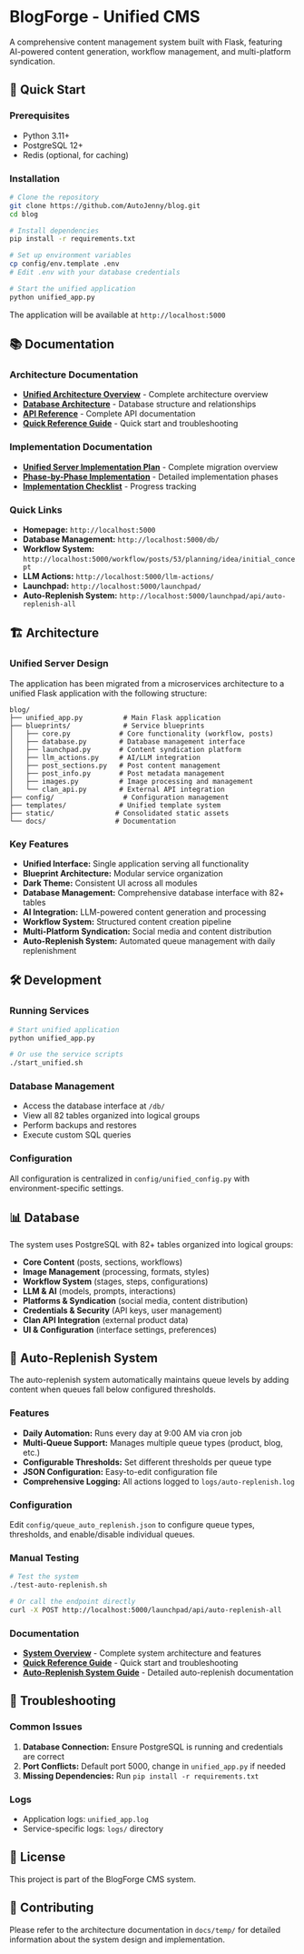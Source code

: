 # BlogForge - Unified CMS

A comprehensive content management system built with Flask, featuring AI-powered content generation, workflow management, and multi-platform syndication.

## 🚀 Quick Start

### Prerequisites
- Python 3.11+
- PostgreSQL 12+
- Redis (optional, for caching)

### Installation
```bash
# Clone the repository
git clone https://github.com/AutoJenny/blog.git
cd blog

# Install dependencies
pip install -r requirements.txt

# Set up environment variables
cp config/env.template .env
# Edit .env with your database credentials

# Start the unified application
python unified_app.py
```

The application will be available at `http://localhost:5000`

## 📚 Documentation

### Architecture Documentation
- **[Unified Architecture Overview](docs/temp/unified_architecture_overview.md)** - Complete architecture overview
- **[Database Architecture](docs/temp/database_architecture.md)** - Database structure and relationships
- **[API Reference](docs/temp/api_reference.md)** - Complete API documentation
- **[Quick Reference Guide](docs/temp/quick_reference.md)** - Quick start and troubleshooting

### Implementation Documentation
- **[Unified Server Implementation Plan](docs/temp/unified_server_implementation_plan.md)** - Complete migration overview
- **[Phase-by-Phase Implementation](docs/temp/)** - Detailed implementation phases
- **[Implementation Checklist](docs/temp/implementation_checklist.md)** - Progress tracking

### Quick Links
- **Homepage:** `http://localhost:5000`
- **Database Management:** `http://localhost:5000/db/`
- **Workflow System:** `http://localhost:5000/workflow/posts/53/planning/idea/initial_concept`
- **LLM Actions:** `http://localhost:5000/llm-actions/`
- **Launchpad:** `http://localhost:5000/launchpad/`
- **Auto-Replenish System:** `http://localhost:5000/launchpad/api/auto-replenish-all`

## 🏗️ Architecture

### Unified Server Design
The application has been migrated from a microservices architecture to a unified Flask application with the following structure:

```
blog/
├── unified_app.py          # Main Flask application
├── blueprints/             # Service blueprints
│   ├── core.py            # Core functionality (workflow, posts)
│   ├── database.py        # Database management interface
│   ├── launchpad.py       # Content syndication platform
│   ├── llm_actions.py     # AI/LLM integration
│   ├── post_sections.py   # Post content management
│   ├── post_info.py       # Post metadata management
│   ├── images.py          # Image processing and management
│   └── clan_api.py        # External API integration
├── config/                 # Configuration management
├── templates/             # Unified template system
├── static/               # Consolidated static assets
└── docs/                 # Documentation
```

### Key Features
- **Unified Interface:** Single application serving all functionality
- **Blueprint Architecture:** Modular service organization
- **Dark Theme:** Consistent UI across all modules
- **Database Management:** Comprehensive database interface with 82+ tables
- **AI Integration:** LLM-powered content generation and processing
- **Workflow System:** Structured content creation pipeline
- **Multi-Platform Syndication:** Social media and content distribution
- **Auto-Replenish System:** Automated queue management with daily replenishment

## 🛠️ Development

### Running Services
```bash
# Start unified application
python unified_app.py

# Or use the service scripts
./start_unified.sh
```

### Database Management
- Access the database interface at `/db/`
- View all 82 tables organized into logical groups
- Perform backups and restores
- Execute custom SQL queries

### Configuration
All configuration is centralized in `config/unified_config.py` with environment-specific settings.

## 📊 Database

The system uses PostgreSQL with 82+ tables organized into logical groups:
- **Core Content** (posts, sections, workflows)
- **Image Management** (processing, formats, styles)
- **Workflow System** (stages, steps, configurations)
- **LLM & AI** (models, prompts, interactions)
- **Platforms & Syndication** (social media, content distribution)
- **Credentials & Security** (API keys, user management)
- **Clan API Integration** (external product data)
- **UI & Configuration** (interface settings, preferences)

## 🔄 Auto-Replenish System

The auto-replenish system automatically maintains queue levels by adding content when queues fall below configured thresholds.

### Features
- **Daily Automation:** Runs every day at 9:00 AM via cron job
- **Multi-Queue Support:** Manages multiple queue types (product, blog, etc.)
- **Configurable Thresholds:** Set different thresholds per queue type
- **JSON Configuration:** Easy-to-edit configuration file
- **Comprehensive Logging:** All actions logged to `logs/auto-replenish.log`

### Configuration
Edit `config/queue_auto_replenish.json` to configure queue types, thresholds, and enable/disable individual queues.

### Manual Testing
```bash
# Test the system
./test-auto-replenish.sh

# Or call the endpoint directly
curl -X POST http://localhost:5000/launchpad/api/auto-replenish-all
```

### Documentation
- **[System Overview](docs/system-overview.md)** - Complete system architecture and features
- **[Quick Reference Guide](docs/quick-reference.md)** - Quick start and troubleshooting
- **[Auto-Replenish System Guide](docs/auto-replenish-system.md)** - Detailed auto-replenish documentation

## 🔧 Troubleshooting

### Common Issues
1. **Database Connection:** Ensure PostgreSQL is running and credentials are correct
2. **Port Conflicts:** Default port 5000, change in `unified_app.py` if needed
3. **Missing Dependencies:** Run `pip install -r requirements.txt`

### Logs
- Application logs: `unified_app.log`
- Service-specific logs: `logs/` directory

## 📝 License

This project is part of the BlogForge CMS system.

## 🤝 Contributing

Please refer to the architecture documentation in `docs/temp/` for detailed information about the system design and implementation.
